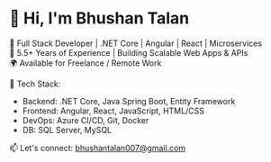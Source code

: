 # 👋 Hi, I'm Bhushan Talan

🚀 Full Stack Developer | .NET Core | Angular | React | Microservices  
🎯 5.5+ Years of Experience | Building Scalable Web Apps & APIs  
🌍 Available for Freelance / Remote Work

🔧 Tech Stack:
- Backend: .NET Core, Java Spring Boot, Entity Framework
- Frontend: Angular, React, JavaScript, HTML/CSS
- DevOps: Azure CI/CD, Git, Docker
- DB: SQL Server, MySQL

📫 Let's connect: bhushantalan007@gmail.com
